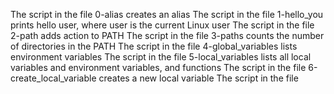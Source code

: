 The script in the file 0-alias creates an alias
The script in the file 1-hello_you prints hello user, where user is the current Linux user
The script in the file 2-path adds action to PATH
The script in the file 3-paths counts the number of directories in the PATH
The script in the file 4-global_variables lists environment variables
The script in the file 5-local_variables lists all local variables and environment variables, and functions
The script in the file 6-create_local_variable creates a new local variable
The script in the file
